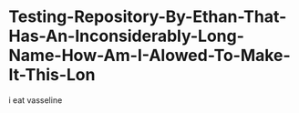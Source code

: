 # Testing-Repository-By-Ethan-That-Has-An-Inconsiderably-Long-Name-How-Am-I-Alowed-To-Make-It-This-Lon
i eat vasseline
